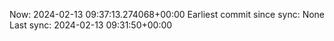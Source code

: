 Now: 2024-02-13 09:37:13.274068+00:00 Earliest commit since sync: None Last sync: 2024-02-13 09:31:50+00:00
